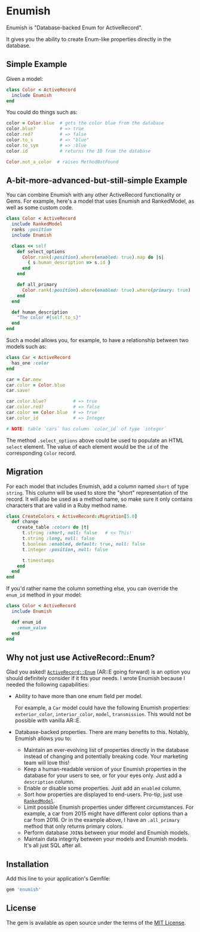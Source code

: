 # Enumish

Enumish is "Database-backed Enum for ActiveRecord".

It gives you the ability to create Enum-like properties directly in the database.

## Simple Example

Given a model:

````ruby
class Color < ActiveRecord
  include Enumish
end
````

You could do things such as:

````ruby
color = Color.blue  # gets the color blue from the database
color.blue?         # => true
color.red?          # => false
color.to_s          # => "blue"
color.to_sym        # => :blue
color.id            # returns the ID from the database

Color.not_a_color  # raises MethodNotFound
````

## A-bit-more-advanced-but-still-simple Example

You can combine Enumish with any other ActiveRecord functionality or Gems. For example,
here's a model that uses Enumish and RankedModel, as well as some custom code.

````ruby
class Color < ActiveRecord
  include RankedModel
  ranks :position
  include Enumish

  class << self
    def select_options
      Color.rank(:position).where(enabled: true).map do |s|
        { s.human_description => s.id }
      end
    end

    def all_primary
      Color.rank(:position).where(enabled: true).where(primary: true)
    end
  end

  def human_description
    "The color #{self.to_s}"
  end
end
````

Such a model allows you, for example, to have a relationship between two models such as:

````ruby
class Car < ActiveRecord
  has_one :color
end

car = Car.new
car.color = Color.blue
car.save!

car.color.blue?          # => true
car.color.red?           # => false
car.color == Color.blue  # => true
car.color_id             # => Integer

# NOTE: table `cars` has column `color_id` of type `integer`
````

The method `.select_options` above could be used to populate an HTML `select` element.
The value of each element would be the `id` of the corresponding `Color` record.

## Migration

For each model that includes Enumish, add a column named `short` of type `string`. This
column will be used to store the "short" representation of the record. It will also be used
as a method name, so make sure it only contains characters that are valid in a Ruby method name.

````ruby
class CreateColors < ActiveRecord::Migration[5.0]
  def change
    create_table :colors do |t|
      t.string :short, null: false   # << This!
      t.string :long, null: false
      t.boolean :enabled, default: true, null: false
      t.integer :position, null: false

      t.timestamps
    end
  end
end
````

If you'd rather name the column something else, you can override the `enum_id` method in your
model:

````ruby
class Color < ActiveRecord
  include Enumish

  def enum_id
    :enum_value
  end
end
````

## Why not just use ActiveRecord::Enum?

Glad you asked! [`ActiveRecord::Enum`](http://api.rubyonrails.org/classes/ActiveRecord/Enum.html)
(AR::E going forward) is an option you should definitely consider if it fits your needs. I wrote
Enumish because I needed the following capabilities:

- Ability to have more than one enum field per model.

  For example, a `Car` model could have the following Enumish properties:
  `exterior_color`, `interior_color`, `model`, `transmission`. This would not be possible
  with vanilla AR::E.

- Database-backed properties. There are many benefits to this. Notably, Enumish allows you to:

    - Maintain an ever-evolving list of properties directly in the database instead of changing
      and potentially breaking code. Your marketing team will love this!
    - Keep a human-readable version of your Enumish properties in the database for your users
      to see, or for your eyes only. Just add a `description` column.
    - Enable or disable some properties. Just add an `enabled` column.
    - Sort how properties are displayed to end-users. Pro-tip, just use
      [`RankedModel`](https://github.com/mixonic/ranked-model).
    - Limit possible Enumish properties under different circumstances. For example, a car from 2015
      might have different color options than a car from 2016. Or in the example above, I have
      an `.all_primary` method that only returns primary colors.
    - Perform database `JOIN`s between your model and Enumish models.
    - Maintain data integrity between your models and Enumish models. It's all just SQL after all.


## Installation

Add this line to your application's Gemfile:

```ruby
gem 'enumish'
```

## License

The gem is available as open source under the terms of the [MIT License](http://opensource.org/licenses/MIT).

